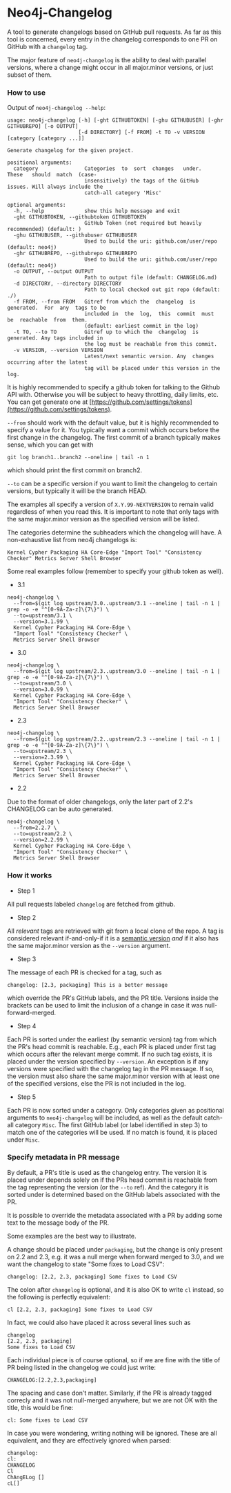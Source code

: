 # Neo4j-Changelog

A tool to generate changelogs based on GitHub pull requests. As far as
this tool is concerned, every entry in the changelog corresponds to
one PR on GitHub with a `changelog` tag.

The major feature of `neo4j-changelog` is the ability to deal with
parallel versions, where a change might occur in all major.minor
versions, or just subset of them.


### How to use

Output of `neo4j-changelog --help`:

```
usage: neo4j-changelog [-h] [-ght GITHUBTOKEN] [-ghu GITHUBUSER] [-ghr GITHUBREPO] [-o OUTPUT]
                       [-d DIRECTORY] [-f FROM] -t TO -v VERSION [category [category ...]]

Generate changelog for the given project.

positional arguments:
  category               Categories  to  sort  changes   under.   These   should  match  (case-
                         insensitively) the tags of the GitHub  issues. Will always include the
                         catch-all category 'Misc'

optional arguments:
  -h, --help             show this help message and exit
  -ght GITHUBTOKEN, --githubtoken GITHUBTOKEN
                         GitHub Token (not required but heavily recommended) (default: )
  -ghu GITHUBUSER, --githubuser GITHUBUSER
                         Used to build the uri: github.com/user/repo (default: neo4j)
  -ghr GITHUBREPO, --githubrepo GITHUBREPO
                         Used to build the uri: github.com/user/repo (default: neo4j)
  -o OUTPUT, --output OUTPUT
                         Path to output file (default: CHANGELOG.md)
  -d DIRECTORY, --directory DIRECTORY
                         Path to local checked out git repo (default: ./)
  -f FROM, --from FROM   Gitref from which the  changelog  is  generated.  For  any  tags to be
                         included in  the  log,  this  commit  must  be  reachable  from  them.
                         (default: earliest commit in the log)
  -t TO, --to TO         Gitref up to which the  changelog  is  generated. Any tags included in
                         the log must be reachable from this commit.
  -v VERSION, --version VERSION
                         Latest/next semantic version. Any  changes  occurring after the latest
                         tag will be placed under this version in the log.
```

It is highly recommended to specify a github token for talking to the
Github API with. Otherwise you will be subject to heavy throttling,
daily limits, etc. You can get generate one at
[https://github.com/settings/tokens](https://github.com/settings/tokens).

`--from` should work with the default value, but it is highly
recommended to specify a value for it. You typically want a commit
which occurs before the first change in the changelog. The first
commit of a branch typically makes sense, which you can get with

```
git log branch1..branch2 --oneline | tail -n 1
```

which should print the first commit on branch2.

`--to` can be a specific version if you want to limit the changelog to
certain versions, but typically it will be the branch HEAD.

The examples all specify a version of `X.Y.99-NEXTVERSION` to remain
valid regardless of when you read this. It is important to note that
only tags with the same major.minor version as the specified version
will be listed.

The categories determine the subheaders which the changelog will
have. A non-exhaustive list from neo4j changelogs is:

```
Kernel Cypher Packaging HA Core-Edge "Import Tool" "Consistency Checker" Metrics Server Shell Browser
```

Some real examples follow (remember to specify your github token as well).

* 3.1

```
neo4j-changelog \
  --from=$(git log upstream/3.0..upstream/3.1 --oneline | tail -n 1 | grep -o -e "^[0-9A-Za-z]\{7\}") \
  --to=upstream/3.1 \
  --version=3.1.99 \
  Kernel Cypher Packaging HA Core-Edge \
  "Import Tool" "Consistency Checker" \
  Metrics Server Shell Browser
```


* 3.0

```
neo4j-changelog \
  --from=$(git log upstream/2.3..upstream/3.0 --oneline | tail -n 1 | grep -o -e "^[0-9A-Za-z]\{7\}") \
  --to=upstream/3.0 \
  --version=3.0.99 \
  Kernel Cypher Packaging HA Core-Edge \
  "Import Tool" "Consistency Checker" \
  Metrics Server Shell Browser
```


* 2.3


```
neo4j-changelog \
  --from=$(git log upstream/2.2..upstream/2.3 --oneline | tail -n 1 | grep -o -e "^[0-9A-Za-z]\{7\}") \
  --to=upstream/2.3 \
  --version=2.3.99 \
  Kernel Cypher Packaging HA Core-Edge \
  "Import Tool" "Consistency Checker" \
  Metrics Server Shell Browser
```

* 2.2

Due to the format of older changelogs, only the later part of 2.2's CHANGELOG can be auto generated.

```
neo4j-changelog \
  --from=2.2.7 \
  --to=upstream/2.2 \
  --version=2.2.99 \
  Kernel Cypher Packaging HA Core-Edge \
  "Import Tool" "Consistency Checker" \
  Metrics Server Shell Browser
```

### How it works

* Step 1

All pull requests labeled `changelog` are fetched from github.

* Step 2

All *relevant* tags are retrieved with git from a local clone of the
repo. A tag is considered relevant if-and-only-if it is a
[semantic version](http://semver.org/) *and* if it also has the same
major.minor version as the `--version` argument.

* Step 3

The message of each PR is checked for a tag, such as

    changelog: [2.3, packaging] This is a better message

which override the PR's GitHub labels, and the PR title. Versions
inside the brackets can be used to limit the inclusion of a change in
case it was null-forward-merged.

* Step 4

Each PR is sorted under the earliest (by semantic version) tag from
which the PR's head commit is reachable. E.g., each PR is placed under
first tag which occurs after the relevant merge commit. If no such tag
exists, it is placed under the version specified by `--version`. An
exception is if any versions were specified with the changelog tag in
the PR message. If so, the version must also share the same
major.minor version with at least one of the specified versions, else
the PR is not included in the log.

* Step 5

Each PR is now sorted under a category. Only categories given as
positional arguments to `neo4j-changelog` will be included, as well as
the default catch-all category `Misc`. The first GitHub label (or
label identified in step 3) to match one of the categories will be
used. If no match is found, it is placed under `Misc`.


### Specify metadata in PR message

By default, a PR's title is used as the changelog entry. The version
it is placed under depends solely on if the PRs head commit is
reachable from the tag representing the version (or the `--to`
ref). And the category it is sorted under is determined based on the
GitHub labels associated with the PR.

It is possible to override the metadata associated with a PR by adding
some text to the message body of the PR.

Some examples are the best way to illustrate.

A change should be placed under `packaging`, but the change is only
present on 2.2 and 2.3, e.g. it was a null merge when forward merged
to 3.0, and we want the changelog to state "Some fixes to Load CSV":

```
changelog: [2.2, 2.3, packaging] Some fixes to Load CSV
```

The colon after `changelog` is optional, and it is also OK to write
`cl` instead, so the following is perfectly equivalent:

```
cl [2.2, 2.3, packaging] Some fixes to Load CSV
```

In fact, we could also have placed it across several lines such as

```
changelog
[2.2, 2.3, packaging]
Some fixes to Load CSV
```

Each individual piece is of course optional, so if we are fine with
the title of PR being listed in the changelog we could just write:

```
CHANGELOG:[2.2,2.3,packaging]
```

The spacing and case don't matter. Similarly, if the PR is already tagged
correcly and it was not null-merged anywhere, but we are not OK with
the title, this would be fine:

```
cl: Some fixes to Load CSV
```

In case you were wondering, writing nothing will be ignored. These are
all equivalent, and they are effectively ignored when parsed:

```
changelog:
cl:
CHANGELOG
Cl
ChAngELog []
cL[]
```
